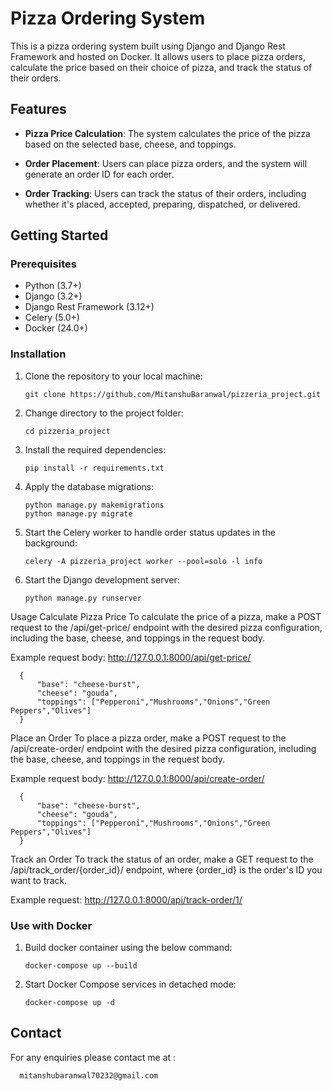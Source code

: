# Pizza Ordering System

This is a pizza ordering system built using Django and Django Rest Framework and hosted on Docker. It allows users to place pizza orders, calculate the price based on their choice of pizza, and track the status of their orders.

## Features

- **Pizza Price Calculation**: The system calculates the price of the pizza based on the selected base, cheese, and toppings.

- **Order Placement**: Users can place pizza orders, and the system will generate an order ID for each order.

- **Order Tracking**: Users can track the status of their orders, including whether it's placed, accepted, preparing, dispatched, or delivered.

## Getting Started

### Prerequisites

- Python (3.7+)
- Django (3.2+)
- Django Rest Framework (3.12+)
- Celery (5.0+)
- Docker (24.0+)
### Installation

1. Clone the repository to your local machine:

   ```
   git clone https://github.com/MitanshuBaranwal/pizzeria_project.git
   ```


2. Change directory to the project folder:
    ```
    cd pizzeria_project
    ```
3. Install the required dependencies:
    ```
    pip install -r requirements.txt
    ```
4. Apply the database migrations:
    ```
    python manage.py makemigrations
    python manage.py migrate
    ```
5. Start the Celery worker to handle order status updates in the background:
    ```
    celery -A pizzeria_project worker --pool=solo -l info
    ```
6. Start the Django development server:
    ```
    python manage.py runserver
    ```

Usage
Calculate Pizza Price
To calculate the price of a pizza, make a POST request to the /api/get-price/ endpoint with the desired pizza configuration, including the base, cheese, and toppings in the request body.

Example request body:
  http://127.0.0.1:8000/api/get-price/

    
      {
          "base": "cheese-burst",
          "cheese": "gouda",
          "toppings": ["Pepperoni","Mushrooms","Onions","Green Peppers","Olives"]
      }
    
    
Place an Order
  To place a pizza order, make a POST request to the /api/create-order/ endpoint with the desired pizza configuration, including the base, cheese, and toppings in the request body.

Example request body:
  http://127.0.0.1:8000/api/create-order/

    
      {
          "base": "cheese-burst",
          "cheese": "gouda",
          "toppings": ["Pepperoni","Mushrooms","Onions","Green Peppers","Olives"]
      }
      
    
Track an Order
     To track the status of an order, make a GET request to the /api/track_order/{order_id}/ endpoint, where {order_id} is the order's ID you want to track.

Example request:
     http://127.0.0.1:8000/api/track-order/1/

### Use with Docker
1. Build docker container using the below command:
      ```
      docker-compose up --build
      ```
2.  Start Docker Compose services in detached mode:
      ```   
      docker-compose up -d
      ```



## Contact
For any enquiries please contact me at :
      
      mitanshubaranwal70232@gmail.com
      
